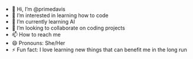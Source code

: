 - 👋 Hi, I’m @primedavis
- 👀 I’m interested in learning how to code
- 🌱 I’m currently learning AI
- 💞️ I’m looking to collaborate on coding projects
- 📫 How to reach me 
- 😄 Pronouns: She/Her
- ⚡ Fun fact: I love learning new things that can benefit me in the long run

<!---
primedavis/primedavis is a ✨ special ✨ repository because its `README.md` (this file) appears on your GitHub profile.
You can click the Preview link to take a look at your changes.
--->
